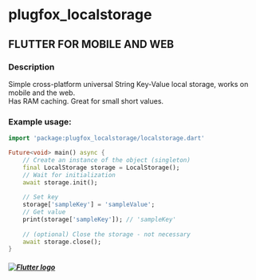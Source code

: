# plugfox_localstorage
## FLUTTER FOR MOBILE AND WEB
  
  
### Description
Simple cross-platform universal String Key-Value local storage, works on mobile and the web.  
Has RAM caching. Great for small short values.  
  
  
### Example usage:
```dart
import 'package:plugfox_localstorage/localstorage.dart'

Future<void> main() async {
    // Create an instance of the object (singleton)
    final LocalStorage storage = LocalStorage();
    // Wait for initialization
    await storage.init();
    
    // Set key
    storage['sampleKey'] = 'sampleValue';
    // Get value
    print(storage['sampleKey']); // 'sampleKey'
    
    // (optional) Close the storage - not necessary
    await storage.close();
}
```

##### [![Flutter logo][]][flutter.dev]

[Flutter logo]: https://flutter.dev/assets/flutter-lockup-4cb0ee072ab312e59784d9fbf4fb7ad42688a7fdaea1270ccf6bbf4f34b7e03f.svg
[flutter.dev]: https://flutter.dev